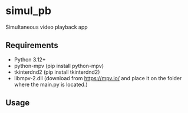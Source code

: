 # simul_pb
Simultaneous video playback app

## Requirements
- Python 3.12+
- python-mpv (pip install python-mpv)
- tkinterdnd2 (pip install tkinterdnd2)
- libmpv-2.dll (download from https://mpv.io/ and place it on the folder where the main.py is located.)

## Usage


